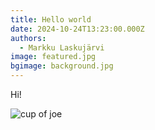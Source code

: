 ```yaml
---
title: Hello world
date: 2024-10-24T13:23:00.000Z
authors:
  - Markku Laskujärvi
image: featured.jpg
bgimage: background.jpg
---
```

Hi!

![cup of joe]( "joebiden")
